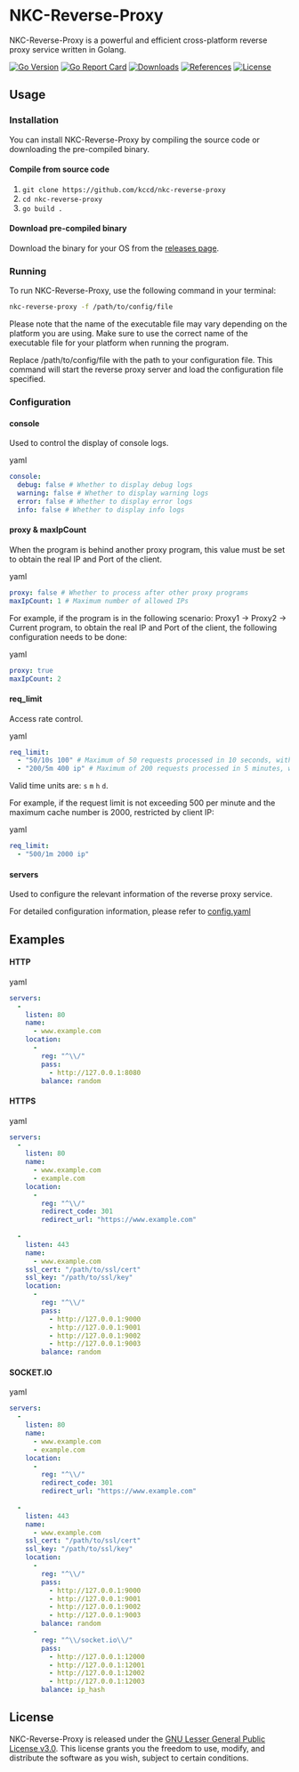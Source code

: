 NKC-Reverse-Proxy
======
NKC-Reverse-Proxy is a powerful and efficient cross-platform reverse proxy service written in Golang.

[![Go Version](https://img.shields.io/badge/Go-v1.16-blue)](https://golang.org/dl/)
[![Go Report Card](https://goreportcard.com/badge/github.com/kccd/nkc-reverse-proxy)](https://goreportcard.com/report/github.com/kccd/nkc-reverse-proxy)
[![Downloads](https://img.shields.io/github/downloads/kccd/nkc-reverse-proxy/total)](https://github.com/kccd/nkc-reverse-proxy/releases)
[![References](https://img.shields.io/github/forks/kccd/nkc-reverse-proxy?label=references)](https://github.com/kccd/nkc-reverse-proxy/network/members)
[![License](https://img.shields.io/github/license/kccd/nkc-reverse-proxy)](https://github.com/kccd/nkc-reverse-proxy/blob/main/LICENSE)


Usage
-----

### Installation

You can install NKC-Reverse-Proxy by compiling the source code or downloading the pre-compiled binary.


#### Compile from source code

1.  `git clone https://github.com/kccd/nkc-reverse-proxy`
2.  `cd nkc-reverse-proxy`
3.  `go build .`

#### Download pre-compiled binary

Download the binary for your OS from the [releases page](https://github.com/kccd/nkc-reverse-proxy/releases).

### Running

To run NKC-Reverse-Proxy, use the following command in your terminal:

```bash
nkc-reverse-proxy -f /path/to/config/file
```
Please note that the name of the executable file may vary depending on the platform you are using. Make sure to use the correct name of the executable file for your platform when running the program.

Replace /path/to/config/file with the path to your configuration file. This command will start the reverse proxy server and load the configuration file specified.

### Configuration

#### console
Used to control the display of console logs.

yaml
```yaml
console:
  debug: false # Whether to display debug logs
  warning: false # Whether to display warning logs
  error: false # Whether to display error logs
  info: false # Whether to display info logs
```


#### proxy & maxIpCount

When the program is behind another proxy program, this value must be set to obtain the real IP and Port of the client.

yaml
```yaml
proxy: false # Whether to process after other proxy programs
maxIpCount: 1 # Maximum number of allowed IPs
```

For example, if the program is in the following scenario: Proxy1 -> Proxy2 -> Current program, to obtain the real IP and Port of the client, the following configuration needs to be done:

yaml
```yaml
proxy: true
maxIpCount: 2
```

#### req_limit
Access rate control.

yaml
```yaml
req_limit:
  - "50/10s 100" # Maximum of 50 requests processed in 10 seconds, with a cache of up to 100 requests, and no discrimination
  - "200/5m 400 ip" # Maximum of 200 requests processed in 5 minutes, with a cache of up to 400 requests, restricted by client IP
```
Valid time units are: `s` `m` `h` `d`.

For example, if the request limit is not exceeding 500 per minute and the maximum cache number is 2000, restricted by client IP:

yaml
```yaml
req_limit:
  - "500/1m 2000 ip"
```

#### servers
Used to configure the relevant information of the reverse proxy service.

For detailed configuration information, please refer to [config.yaml](https://github.com/kccd/nkc-reverse-proxy/blob/main/config.yaml)

Examples
-----

#### HTTP

yaml
```yaml
servers:
  -
    listen: 80
    name:     
      - www.example.com
    location: 
      -
        reg: "^\\/"
        pass:      
          - http://127.0.0.1:8080
        balance: random

```

#### HTTPS

yaml
```yaml
servers:
  -
    listen: 80
    name:
      - www.example.com
      - example.com
    location:
      -
        reg: "^\\/"
        redirect_code: 301
        redirect_url: "https://www.example.com"
  
  -
    listen: 443
    name: 
      - www.example.com
    ssl_cert: "/path/to/ssl/cert"
    ssl_key: "/path/to/ssl/key"
    location:
      -
        reg: "^\\/"
        pass:
          - http://127.0.0.1:9000
          - http://127.0.0.1:9001
          - http://127.0.0.1:9002
          - http://127.0.0.1:9003
        balance: random
```

#### SOCKET.IO

yaml
```yaml
servers:
  -
    listen: 80
    name:
      - www.example.com
      - example.com
    location:
      -
        reg: "^\\/"
        redirect_code: 301
        redirect_url: "https://www.example.com"
  
  -
    listen: 443
    name: 
      - www.example.com
    ssl_cert: "/path/to/ssl/cert"
    ssl_key: "/path/to/ssl/key" 
    location:
      -
        reg: "^\\/"
        pass:
          - http://127.0.0.1:9000
          - http://127.0.0.1:9001
          - http://127.0.0.1:9002
          - http://127.0.0.1:9003
        balance: random
      -
        reg: "^\\/socket.io\\/"
        pass:
          - http://127.0.0.1:12000
          - http://127.0.0.1:12001
          - http://127.0.0.1:12002
          - http://127.0.0.1:12003
        balance: ip_hash
```

License
-----
NKC-Reverse-Proxy is released under the [GNU Lesser General Public License v3.0](https://github.com/kccd/nkc-reverse-proxy/blob/main/LICENSE). This license grants you the freedom to use, modify, and distribute the software as you wish, subject to certain conditions.